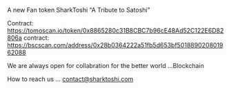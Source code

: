 A new Fan token SharkToshi “A Tribute to Satoshi"

Contract: https://tomoscan.io/token/0x8865280c31B8CBC7b96cE48Ad52C122E6D82806a
contract: https://bscscan.com/address/0x28b0364222a51fb5d653bf501889020801962088
 
 
 We are always open for collabration for the better world ...Blockchain
 
 How to reach us ... contact@sharktoshi.com


